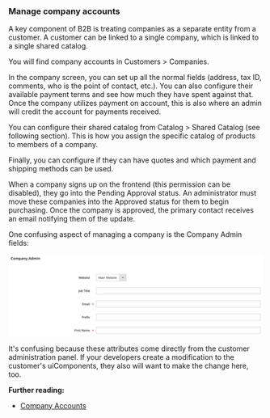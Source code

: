 ### Manage company accounts

A key component of B2B is treating companies as a separate entity from a customer. A customer can be linked to a single company, which is linked to a single shared catalog.

You will find company accounts in Customers > Companies.

In the company screen, you can set up all the normal fields (address, tax ID, comments, who is the point of contact, etc.). You can also configure their available payment terms and see how much they have spent against that. Once the company utilizes payment on account, this is also where an admin will credit the account for payments received.

You can configure their shared catalog from Catalog > Shared Catalog (see following section). This is how you assign the specific catalog of products to members of a company.

Finally, you can configure if they can have quotes and which payment and shipping methods can be used.

When a company signs up on the frontend (this permission can be disabled), they go into the Pending Approval status. An administrator must move these companies into the Approved status for them to begin purchasing. Once the company is approved, the primary contact receives an email notifying them of the update.

One confusing aspect of managing a company is the Company Admin fields:

![Company Admin Edit](../../../images/4.1-company-admin.png)

It's confusing because these attributes come directly from the customer administration panel. If your developers create a modification to the customer's uiComponents, they also will want to make the change here, too.

**Further reading:**

* [Company Accounts](https://docs.magento.com/user-guide/customers/account-companies.html)
